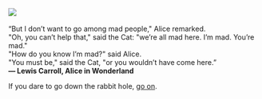 <img src="https://github.com/i90rr/i90rr.github.io/blob/master/resources/cheshire_inverted.png">
</br></br>
“But I don’t want to go among mad people," Alice remarked.</br>
"Oh, you can’t help that," said the Cat: "we’re all mad here. I’m mad. You’re mad."</br>
"How do you know I’m mad?" said Alice.</br>
"You must be," said the Cat, "or you wouldn’t have come here.”</br>
<b>― Lewis Carroll, Alice in Wonderland</b>

If you dare to go down the rabbit hole, [go on](https://i90rr.github.io).